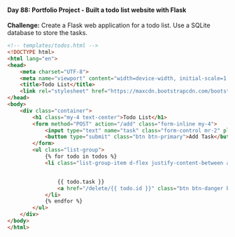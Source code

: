 #### Day 88: Portfolio Project - Built a todo list website with Flask
**Challenge:** Create a Flask web application for a todo list. Use a SQLite database to store the tasks.


```html
<!-- templates/todos.html -->
<!DOCTYPE html>
<html lang="en">
<head>
    <meta charset="UTF-8">
    <meta name="viewport" content="width=device-width, initial-scale=1.0">
    <title>Todo List</title>
    <link rel="stylesheet" href="https://maxcdn.bootstrapcdn.com/bootstrap/4.5.2/css/bootstrap.min.css">
</head>
<body>
    <div class="container">
        <h1 class="my-4 text-center">Todo List</h1>
        <form method="POST" action="/add" class="form-inline my-4">
            <input type="text" name="task" class="form-control mr-2" placeholder="New Task">
            <button type="submit" class="btn btn-primary">Add Task</button>
        </form>
        <ul class="list-group">
            {% for todo in todos %}
            <li class="list-group-item d-flex justify-content-between align-items-center">


                {{ todo.task }}
                <a href="/delete/{{ todo.id }}" class="btn btn-danger btn-sm">Delete</a>
            </li>
            {% endfor %}
        </ul>
    </div>
</body>
</html>
```


